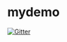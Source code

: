 # mydemo

[![Gitter](https://img.shields.io/badge/apple-DEMO-brightgreen.svg)](https://limbobark.github.io/3.16/index.html)
